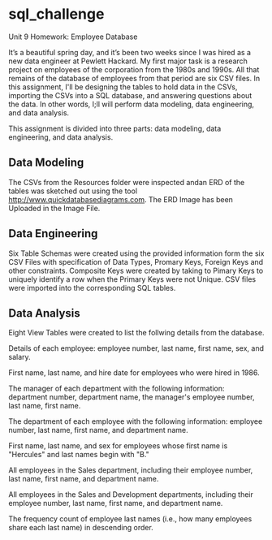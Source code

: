 # sql_challenge
Unit 9 Homework: Employee Database


It’s a beautiful spring day, and it’s been two weeks since I was hired as a new data engineer at Pewlett Hackard. My first major task is a research project on employees of the corporation from the 1980s and 1990s. All that remains of the database of employees from that period are six CSV files.
In this assignment, I'll be designing the tables to hold data in the CSVs, importing the CSVs into a SQL database, and answering questions about the data. In other words, I;ll will perform data modeling, data engineering, and data analysis.





This assignment is divided into three parts: data modeling, data engineering, and data analysis.

## Data Modeling

The CSVs from the Resources folder were inspected  andan ERD of the tables was sketched out  using the tool  http://www.quickdatabasediagrams.com.
The ERD Image has been Uploaded in the Image File.

## Data Engineering

Six Table Schemas were created using the provided information form the six CSV Files with specification of Data Types, Promary Keys, Foreign Keys and other constraints.
Composite Keys were created by taking to Pimary Keys to uniquely identify a row when the Primary Keys were not Unique.
CSV files were imported into the corresponding SQL tables.


## Data Analysis

Eight View Tables were created to list the follwing details from the database.

Details of each employee: employee number, last name, first name, sex, and salary.

First name, last name, and hire date for employees who were hired in 1986.

The manager of each department with the following information: department number, department name, the manager's employee number, last name, first name.

The department of each employee with the following information: employee number, last name, first name, and department name.

First name, last name, and sex for employees whose first name is "Hercules" and last names begin with "B."

All employees in the Sales department, including their employee number, last name, first name, and department name.

All employees in the Sales and Development departments, including their employee number, last name, first name, and department name.

The frequency count of employee last names (i.e., how many employees share each last name) in descending order.

